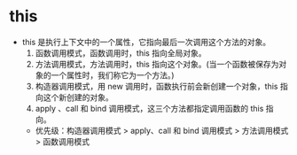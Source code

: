 # this

- this 是执行上下文中的一个属性，它指向最后一次调用这个方法的对象。
    1. 函数调用模式，函数调用时，this 指向全局对象。
    2. 方法调用模式，方法调用时，this 指向这个对象。(当一个函数被保存为对象的一个属性时，我们称它为一个方法。)
    3. 构造器调用模式，用 new 调用时，函数执行前会新创建一个对象，this 指向这个新创建的对象。
    4. apply 、call 和 bind 调用模式，这三个方法都指定调用函数的 this 指向。
    - 优先级：构造器调用模式 > apply、call 和 bind 调用模式 > 方法调用模式 > 函数调用模式
